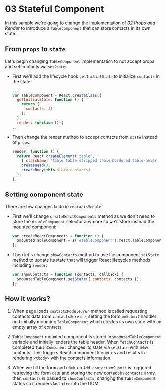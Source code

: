 # 03 Stateful Component

In this sample we're going to change the implementation of _02 Props and Render_ to introduce a `TableComponent` that can store contacts in its own state.

## From `props` to `state`
Let's begin changing `TableComponent` implementation to not accept props and set contacts via `setState`:

- First we'll add the lifecycle hook `getInitialState` to initialize `contacts` in the state:

  ```javascript
  ...
  var TableComponent = React.createClass({
    getInitialState: function () {
      return {
        contacts: []
      };
    },
    render: function () {
  ...
  ```

- Then change the render method to accept contacts from `state` instead of `props`:

  ```javascript
  render: function () {
    return React.createElement('table',
      { className: 'table table-stripped table-bordered table-hover' },
      createHead(),
      createBody(this.state.contacts)
    );
  },
  ```

## Setting component state

There are few changes to do in `contactsModule`:

- First we'll change `createReactComponents` method as we don't need to store the `#tableComponent` selector anymore so we'll store instead the mounted component:

  ```javascript
  var createReactComponents = function () {
    $mountedTableComponent = $('#tableComponent').react(TableComponent, null);
  };
  ```

- Then let's change `showContacts` method to use the component `setState` method to update its state that will trigger React lifecycles methods including `render`:

  ```javascript
  var showContacts = function (contacts, callback) {
    $mountedTableComponent.setState({ contacts: contacts });
  };
  ```


## How it works?

1. When page loads `contactsModule.run` method is called requesting contacts data from `contactsService`, setting the form `onSubmit` handler and initially mounting `TableComponent` which creates its own state with an empty array of contacts.

2. `TableComponent` mounted component is stored in  `$mountedTableComponent` variable and initially renders the table header. When `fetchContacts` is completed `TableComponent` changes its state via `setState` with new contacts. This triggers React component lifecycles and results in rendering `<tbody>` with the contacts information.

3. When we fill the form and click on `Add contact` `onSubmit` is triggered retrieving the form data and storing the new contact in `contacts` array, then `contacts` is passed to `showContacts`, changing the `TableComponent` states so it renders last `<tr>` into the DOM.
